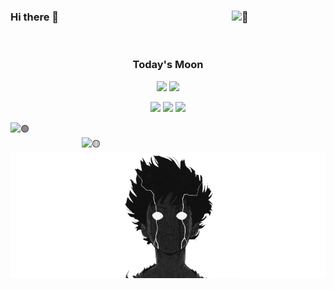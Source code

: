 ### Hi there 👋 [<img width="150" align="right" alt="👧" src="https://count.getloli.com/get/@:MatheusMunizera?theme=rule34">]()

<br>

<div align="center">
  
### Today's Moon

[![](https://moon-svg.minung.dev/moon.svg)](#)
[![](https://moon-svg.minung.dev/moon.svg?theme=ray)](#)

[![](https://img.shields.io/badge/📄resume-gray?&style=for-the-badge)](https://matheusmuniz.me)
[![](https://img.shields.io/badge/linkedin-%230077B5.svg?&style=for-the-badge&logo=linkedin&logoColor=white)](https://www.linkedin.com/in/matheus-muniz-dantas/)
[![](https://img.shields.io/badge/Gmail-D14836?style=for-the-badge&logo=gmail&logoColor=white)](mailto:matheus.munizera@gmail.com)

</div>

[<img align="left" width="390" alt="🟢" src="https://gist.githubusercontent.com/MatheusMunizera/183afac601433d8a0abbaba8eb72e4f7/raw/general.svg">](#)
[<img align="right" width="390" alt="🟡" src="https://gist.githubusercontent.com/MatheusMunizera/183afac601433d8a0abbaba8eb72e4f7/raw/medias.svg">](#)

[<img align="right" alt="🔴" src="./mob.png">](#)
